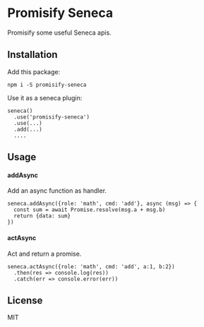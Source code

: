# Promisify Seneca

Promisify some useful Seneca apis.

## Installation

Add this package:

```
npm i -S promisify-seneca
```

Use it as a seneca plugin:

```
seneca()
  .use('promisify-seneca')
  .use(...)
  .add(...)
  ....
```

## Usage

#### addAsync

Add an async function as handler.

```
seneca.addAsync({role: 'math', cmd: 'add'}, async (msg) => {
  const sum = await Promise.resolve(msg.a + msg.b)
  return {data: sum}
})
```

#### actAsync

Act and return a promise.

```
seneca.actAsync({role: 'math', cmd: 'add', a:1, b:2})
  .then(res => console.log(res))
  .catch(err => console.error(err))
```

## License

MIT